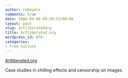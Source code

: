 ```yaml
---
author: robmyers
comments: true
date: 2006-04-06 09:39:52+00:00
layout: post
slug: artliberatedorg
title: Artliberated.org
wordpress_id: 879
categories:
- Free Culture
---
```


[Artliberated.org](http://www.artliberated.org/)  
  
Case studies in chilling effects and censorship on images.  



